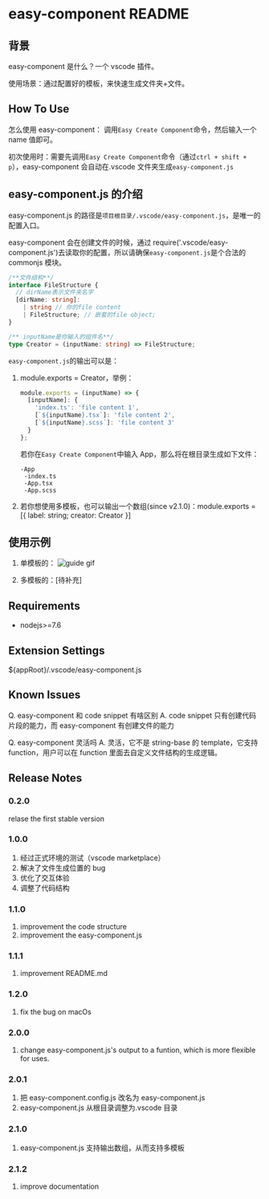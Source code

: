 # easy-component README

## 背景

easy-component 是什么？一个 vscode 插件。

使用场景：通过配置好的模板，来快速生成文件夹+文件。

## How To Use

怎么使用 easy-component： 调用`Easy Create Component`命令，然后输入一个 name 值即可。

初次使用时：需要先调用`Easy Create Component`命令（通过`ctrl + shift + p`），easy-component 会自动在.vscode 文件夹生成`easy-component.js`

## easy-component.js 的介绍

easy-component.js 的路径是`项目根目录/.vscode/easy-component.js`，是唯一的配置入口。

easy-component 会在创建文件的时候，通过 require('.vscode/easy-component.js')去读取你的配置，所以请确保`easy-component.js`是个合法的 commonjs 模块。

```ts
/**文件结构**/
interface FileStructure {
  // dirName表示文件夹名字
  [dirName: string]:
    | string // 你的file content
    | FileStructure; // 嵌套的file object;
}

/** inputName是你输入的组件名**/
type Creator = (inputName: string) => FileStructure;
```

`easy-component.js`的输出可以是：

1. module.exports = Creator，举例：

   ```js
   module.exports = (inputName) => {
     [inputName]: {
       'index.ts': 'file content 1',
       [`${inputName}.tsx`]: 'file content 2',
       [`${inputName}.scss`]: 'file content 3'
     }
   };
   ```

   若你在`Easy Create Component`中输入 App，那么将在根目录生成如下文件：

   ```text
   -App
    -index.ts
    -App.tsx
    -App.scss
   ```

2. 若你想使用多模板，也可以输出一个数组(since v2.1.0)：module.exports = [{ label: string; creator: Creator }]

## 使用示例

1. 单模板的：
   ![guide gif](https://user-images.githubusercontent.com/22932241/104184497-8033e900-544e-11eb-94b8-110edb42236b.gif)

2. 多模板的：[待补充]

## Requirements

- nodejs>=7.6

## Extension Settings

${appRoot}/.vscode/easy-component.js

## Known Issues

Q. easy-component 和 code snippet 有啥区别
A. code snippet 只有创建代码片段的能力，而 easy-component 有创建文件的能力

Q. easy-component 灵活吗
A. 灵活，它不是 string-base 的 template，它支持 function，用户可以在 function 里面去自定义文件结构的生成逻辑。

## Release Notes

### 0.2.0

relase the first stable version

### 1.0.0

1. 经过正式环境的测试（vscode marketplace）
2. 解决了文件生成位置的 bug
3. 优化了交互体验
4. 调整了代码结构

### 1.1.0

1. improvement the code structure
2. improvement the easy-component.js

### 1.1.1

1. improvement README.md

### 1.2.0

1. fix the bug on macOs

### 2.0.0

1. change easy-component.js's output to a funtion, which is more flexible for uses.

### 2.0.1

1. 把 easy-component.config.js 改名为 easy-component.js
2. easy-component.js 从根目录调整为.vscode 目录

### 2.1.0

1. easy-component.js 支持输出数组，从而支持多模板

### 2.1.2

1. improve documentation
